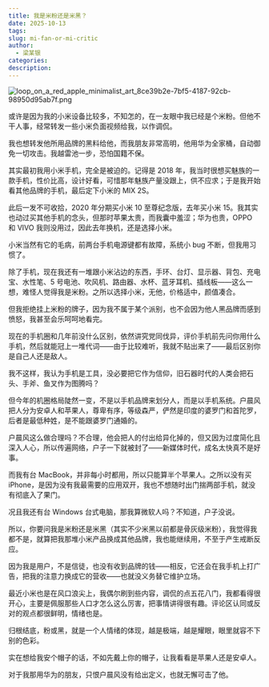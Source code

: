 ```yaml
---
title: 我是米粉还是米黑？
date: 2025-10-13
tags:
slug: mi-fan-or-mi-critic
author:
  - 梁某银
categories:
description:
---
```

![loop_on_a_red_apple_minimalist_art_8ce39b2e-7bf5-4187-92cb-98950d95ab7f.png](https://img.liangmouyin.com/2025/10/af5ce5df2aa7c17e88828dda8e1b2ad7.png)

或许是因为我的小米设备比较多，不知怎的，在一友眼中我已经是个米粉。但他不干人事，经常转发一些小米负面视频给我，以作调侃。

我也想转发他所用品牌的黑料给他，而我朋友非常高明，他用华为全家桶，自动御免一切攻击。我越雷池一步，恐怕国籍不保。

其实最初我用小米手机，完全是被迫的。记得是 2018 年，我当时很想买魅族的一款手机，性价比高，设计好看，可惜那年魅族产量没跟上，供不应求；于是我开始看其他品牌的手机，最后定下小米的 MIX 2S。

此后一发不可收拾，2020 年分期买小米 10 至尊纪念版，去年买小米 15。我其实也动过买其他手机的念头，但那时苹果太贵，而我囊中羞涩；华为也贵，OPPO 和 VIVO 我则没用过，因此去年换机，还是选择小米。

小米当然有它的毛病，前两台手机电源键都有故障，系统小 bug 不断，但我用习惯了。

除了手机，现在我还有一堆跟小米沾边的东西，手环、台灯、显示器、背包、充电宝、水性笔、5 号电池、吹风机、路由器、水杯、蓝牙耳机、插线板——这么一想，难怪人觉得我是米粉。之所以选择小米，无他，价格适中，颜值凑合。

但我拒绝挂上米粉的牌子，因为我不属于某个派别，也不会因为他人黑品牌而感到愤怒，我甚至会乐呵呵地看完。

现在的手机圈和几年前没什么区别，依然讲究党同伐异，评价手机前先问你用什么手机，然后就能冠上一堆代词——由于比较难听，我就不贴出来了——最后区别你是自己人还是敌人。

我不这样，我认为手机是工具，没必要把它作为信仰，旧石器时代的人类会把石头、手斧、鱼叉作为图腾吗？

但今年的机圈格局陡然一变，不是以手机品牌来划分人，而是以手机系统。户晨风把人分为安卓人和苹果人，尊卑有序，等级森严，俨然是印度的婆罗门和首陀罗，后者是最低种姓，是不能跟婆罗门通婚的。

户晨风这么做合理吗？不合理，他会把人的付出给异化掉的，但又因为过度简化且深入人心，所以传遍网络，户子一下就被封了——新媒体时代，成名太快真不是好事。

而我有台 MacBook，并非每小时都用，所以只能算半个苹果人。之所以没有买 iPhone，是因为没有我最需要的应用双开，我也不想随时出门揣两部手机，就没有彻底入了果门。

况且我还有台 Windows 台式电脑，那我算微软人吗？不知道，户子没说。

所以，你要问我是米粉还是米黑（其实不少米黑以前都是骨灰级米粉），我觉得我都不是，就算把我那堆小米产品换成其他品牌，我也能继续用，不至于产生戒断反应。

因为我是用户，不是信徒，也没有收到品牌的钱——相反，它还会在我手机上打广告，把我的注意力换成它的营收——也就没义务替它维护立场。

最近小米也是在风口浪尖上，我偶尔刷到些内容，调侃的点五花八门，我都看得很开心，主要是佩服那些人口才怎么这么厉害，把事情讲得很有趣。评论区认同或反对的观点都很鲜明，情绪也是。

归根结底，粉或黑，就是一个人情绪的体现，越是极端，越是耀眼，眼里就容不下别的色彩。

实在想给我安个帽子的话，不如先戴上你的帽子，让我看看是苹果人还是安卓人。

对于我那用华为的朋友，只恨户晨风没有给出定义，也就无懈可击了他。